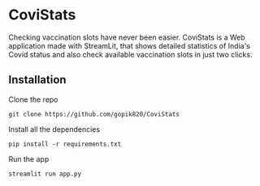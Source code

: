 # CoviStats

Checking vaccination slots have never been easier.
CoviStats is a Web application made with StreamLit, that shows detailed statistics of India's Covid status and also check available vaccination slots in just two clicks.


## Installation

Clone the repo   

    git clone https://github.com/gopik820/CoviStats

Install all the dependencies

    pip install -r requirements.txt

Run the app

    streamlit run app.py
